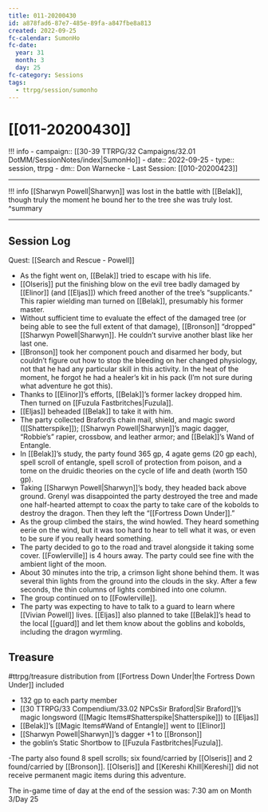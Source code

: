 ```yaml
---
title: 011-20200430
id: a878fad6-87e7-485e-89fa-a847fbe8a813
created: 2022-09-25
fc-calendar: SumonHo
fc-date:
  year: 31
  month: 3
  day: 25
fc-category: Sessions
tags:
  - ttrpg/session/sumonho
---
```


# [[011-20200430]]

!!! info
    - campaign:: [[30-39 TTRPG/32 Campaigns/32.01 DotMM/SessionNotes/index|SumonHo]]
    - date:: 2022-09-25
    - type:: session, ttrpg
    - dm:: Don Warnecke
    - Last Session: [[010-20200423]]


---

!!! info
    [[Sharwyn Powell|Sharwyn]] was lost in the battle with [[Belak]], though truly the moment he bound her to the tree she was truly lost.
    ^summary

---


## Session Log

Quest: [[Search and Rescue - Powell]]

- As the fight went on, [[Belak]] tried to escape with his life.
- [[Olseris]] put the finishing blow on the evil tree badly damaged by [[Elinor]] (and [[Eljas]]) which freed another of the tree’s “supplicants.” This rapier wielding man turned on [[Belak]], presumably his former master.
- Without sufficient time to evaluate the effect of the damaged tree (or being able to see the full extent of that damage), [[Bronson]] “dropped” [[Sharwyn Powell|Sharwyn]]. He couldn’t survive another blast like her last one.
- [[Bronson]] took her component pouch and disarmed her body, but couldn’t figure out how to stop the bleeding on her changed physiology, not that he had any particular skill in this activity. In the heat of the moment, he forgot he had a healer’s kit in his pack (I’m not sure during what adventure he got this).
- Thanks to [[Elinor]]’s efforts, [[Belak]]’s former lackey dropped him. Then turned on [[Fuzula Fastbritches|Fuzula]].
- [[Eljas]] beheaded [[Belak]] to take it with him.
- The party collected Braford’s chain mail, shield, and magic sword ([[Shatterspike]]); [[Sharwyn Powell|Sharwyn]]’s magic dagger, “Robbie’s” rapier, crossbow, and leather armor; and [[Belak]]’s Wand of Entangle.
- In [[Belak]]’s study, the party found 365 gp, 4 agate gems (20 gp each), spell scroll of entangle, spell scroll of protection from poison, and a tome on the druidic theories on the cycle of life and death (worth 150 gp).
- Taking [[Sharwyn Powell|Sharwyn]]’s body, they headed back above ground. Grenyl was disappointed the party destroyed the tree and made one half-hearted attempt to coax the party to take care of the kobolds to destroy the dragon. Then they left the “[[Fortress Down Under]].”
- As the group climbed the stairs, the wind howled. They heard something eerie on the wind, but it was too hard to hear to tell what it was, or even to be sure if you really heard something.
- The party decided to go to the road and travel alongside it taking some cover. [[Fowlerville]] is 4 hours away. The party could see fine with the ambient light of the moon.
- About 30 minutes into the trip, a crimson light shone behind them. It was several thin lights from the ground into the clouds in the sky. After a few seconds, the thin columns of lights combined into one column.
- The group continued on to [[Fowlerville]].
- The party was expecting to have to talk to a guard to learn where [[Vivian Powell]] lives. [[Eljas]] also planned to take [[Belak]]’s head to the local [[guard]] and let them know about the goblins and kobolds, including the dragon wyrmling.

## Treasure
#ttrpg/treasure distribution from [[Fortress Down Under|the Fortress Down Under]] included

- 132 gp to each party member
- [[30 TTRPG/33 Compendium/33.02 NPCsSir Braford|Sir Braford]]’s magic longsword ([[Magic Items#Shatterspike|Shatterspike]]) to [[Eljas]]
- [[Belak]]’s [[Magic Items#Wand of Entangle]] went to [[Elinor]]
- [[Sharwyn Powell|Sharwyn]]’s dagger +1 to [[Bronson]]
- the goblin’s Static Shortbow to [[Fuzula Fastbritches|Fuzula]]. 

-The party also found 8 spell scrolls; six found/carried by [[Olseris]] and 2 found/carried by [[Bronson]]. [[Olseris]] and [[Kereshi Khill|Kereshi]] did not receive permanent magic items during this adventure.

The in-game time of day at the end of the session was: 7:30 am on Month 3/Day 25

